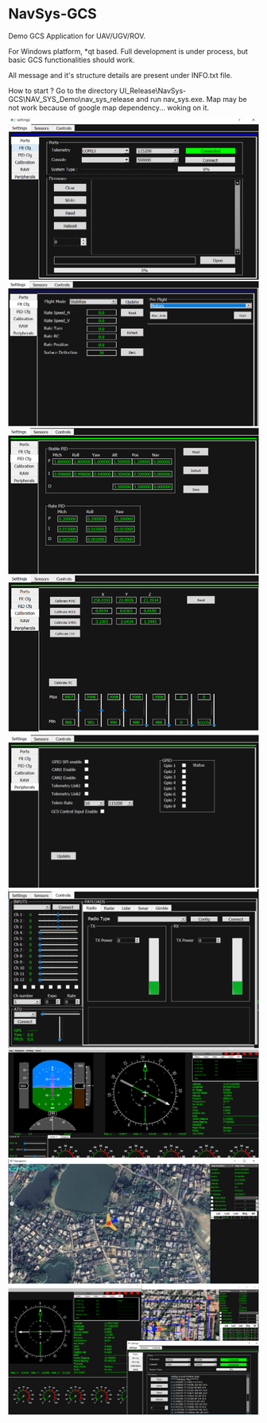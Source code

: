 # NavSys-GCS
Demo GCS Application for UAV/UGV/ROV.

For Windows platform, *qt based.
Full development is under process, but basic GCS functionalities should work.

All message and it's structure details are present under INFO.txt file.

How to start ?
Go to the directory UI_Release\NavSys-GCS\NAV_SYS_Demo\nav_sys_release and run nav_sys.exe.
Map may be not work because of google map dependency... woking on it.

![alt text](https://github.com/Saikat6-eng/NavSys-GCS/blob/main/NAV_SYS_Demo/Capture1.PNG)
![alt text](https://github.com/Saikat6-eng/NavSys-GCS/blob/main/NAV_SYS_Demo/Capture2.PNG)
![alt text](https://github.com/Saikat6-eng/NavSys-GCS/blob/main/NAV_SYS_Demo/Capture3.PNG)
![alt text](https://github.com/Saikat6-eng/NavSys-GCS/blob/main/NAV_SYS_Demo/Capture4.PNG)
![alt text](https://github.com/Saikat6-eng/NavSys-GCS/blob/main/NAV_SYS_Demo/Capture5.PNG)
![alt text](https://github.com/Saikat6-eng/NavSys-GCS/blob/main/NAV_SYS_Demo/Capture6.PNG)
![alt text](https://github.com/Saikat6-eng/NavSys-GCS/blob/main/NAV_SYS_Demo/Capture7.PNG)
![alt text](https://github.com/Saikat6-eng/NavSys-GCS/blob/main/NAV_SYS_Demo/Capture8.PNG)
![alt text](https://github.com/Saikat6-eng/NavSys-GCS/blob/main/NAV_SYS_Demo/Waypoint_Nav.PNG)
